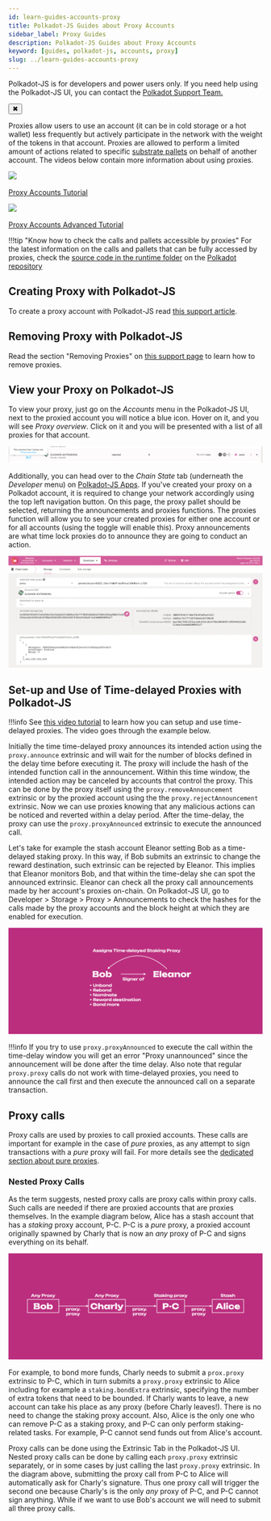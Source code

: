 ```yaml
---
id: learn-guides-accounts-proxy
title: Polkadot-JS Guides about Proxy Accounts
sidebar_label: Proxy Guides
description: Polkadot-JS Guides about Proxy Accounts
keyword: [guides, polkadot-js, accounts, proxy]
slug: ../learn-guides-accounts-proxy
---
```


<!-- MessageBox -->
<div id="messageBox" class="floating-message-box">
  <p>
    Polkadot-JS is for developers and power users only. If you need help using the Polkadot-JS UI, you can contact the
    <a href="https://support.polkadot.network/support/home" target="_blank" rel="noopener noreferrer">
      Polkadot Support Team.
    </a>
  </p>
  <button class="close-messagebox" aria-label="Close message">✖</button>
</div>

Proxies allow users to use an account (it can be in cold storage or a hot wallet) less frequently
but actively participate in the network with the weight of the tokens in that account. Proxies are
allowed to perform a limited amount of actions related to specific
[substrate pallets](https://docs.substrate.io/reference/frame-pallets/) on behalf of another
account. The videos below contain more information about using proxies.

<div className="row">
  <div className="col text--center">
    <a href="https://www.youtube.com/watch?v=1tcygkq52tU">
      <img src="https://img.youtube.com/vi/1tcygkq52tU/0.jpg" width="350" style={{ borderRadius: 10, border: '1px solid slategrey' }} />
    </a>
    <p>
      <a href="https://www.youtube.com/watch?v=1tcygkq52tU">Proxy Accounts Tutorial</a>
    </p>
  </div>
  <div className="col text--center">
    <a href="https://www.youtube.com/watch?v=Qv_nJVcvQr8&t=4437s">
      <img src="https://img.youtube.com/vi/Qv_nJVcvQr8/0.jpg" width="350" style={{ borderRadius: 10, border: '1px solid slategrey' }} />
    </a>
    <p>
      <a href="https://www.youtube.com/watch?v=Qv_nJVcvQr8&t=4437s">Proxy Accounts Advanced Tutorial</a>
    </p>
  </div>
</div>

!!!tip "Know how to check the calls and pallets accessible by proxies"
    For the latest information on the calls and pallets that can be fully accessed by proxies, check the [source code in the runtime folder](https://github.com/paritytech/polkadot-sdk/blob/153543b0c8c582e73f520e5c08cbe33bddfb5f69/runtime/polkadot/src/lib.rs#L1158) on the [Polkadot repository](https://github.com/paritytech/polkadot-sdk)

## Creating Proxy with Polkadot-JS

To create a proxy account with Polkadot-JS read
[this support article](https://support.polkadot.network/support/solutions/articles/65000182179-how-to-create-a-proxy-account).

## Removing Proxy with Polkadot-JS

Read the section "Removing Proxies" on
[this support page](https://support.polkadot.network/support/solutions/articles/65000182179-how-to-create-a-proxy-account)
to learn how to remove proxies.

## View your Proxy on Polkadot-JS

To view your proxy, just go on the _Accounts_ menu in the Polkadot-JS UI, next to the proxied
account you will notice a blue icon. Hover on it, and you will see _Proxy overview_. Click on it and
you will be presented with a list of all proxies for that account.

![polkadot_view_proxies](../assets/polkadot_view_proxies.png)

Additionally, you can head over to the _Chain State_ tab (underneath the _Developer_ menu) on
[Polkadot-JS Apps](https://polkadot.js.org/apps/?rpc=wss%3A%2F%2Frpc.polkadot.io#/chainstate). If
you've created your proxy on a Polkadot account, it is required to change your network accordingly
using the top left navigation button. On this page, the proxy pallet should be selected, returning
the announcements and proxies functions. The proxies function will allow you to see your created
proxies for either one account or for all accounts (using the toggle will enable this). Proxy
announcements are what time lock proxies do to announce they are going to conduct an action.

![polkadot_view_proxies_dev](../assets/polkadot_view_proxies_dev.png)

## Set-up and Use of Time-delayed Proxies with Polkadot-JS

!!!info
    See [this video tutorial](https://youtu.be/3L7Vu2SX0PE) to learn how you can setup and use time-delayed proxies. The video goes through the example below.

Initially the time time-delayed proxy announces its intended action using the `proxy.announce`
extrinsic and will wait for the number of blocks defined in the delay time before executing it. The
proxy will include the hash of the intended function call in the announcement. Within this time
window, the intended action may be canceled by accounts that control the proxy. This can be done by
the proxy itself using the `proxy.removeAnnouncement` extrinsic or by the proxied account using the
the `proxy.rejectAnnouncement` extrinsic. Now we can use proxies knowing that any malicious actions
can be noticed and reverted within a delay period. After the time-delay, the proxy can use the
`proxy.proxyAnnounced` extrinsic to execute the announced call.

Let's take for example the stash account Eleanor setting Bob as a time-delayed staking proxy. In
this way, if Bob submits an extrinsic to change the reward destination, such extrinsic can be
rejected by Eleanor. This implies that Eleanor monitors Bob, and that within the time-delay she can
spot the announced extrinsic. Eleanor can check all the proxy call announcements made by her
account's proxies on-chain. On Polkadot-JS UI, go to Developer > Storage > Proxy > Announcements to
check the hashes for the calls made by the proxy accounts and the block height at which they are
enabled for execution.

![time-delayed proxies](../assets/time-delayed-proxies.png)

!!!info
    If you try to use `proxy.proxyAnnounced` to execute the call within the time-delay window you will get an error "Proxy unannounced" since the announcement will be done after the time delay. Also note that regular `proxy.proxy` calls do not work with time-delayed proxies, you need to announce the call first and then execute the announced call on a separate transaction.

## Proxy calls

Proxy calls are used by proxies to call proxied accounts. These calls are important for example in
the case of _pure_ proxies, as any attempt to sign transactions with a _pure_ proxy will fail. For
more details see the [dedicated section about pure proxies](./learn-proxies-pure.md).

### Nested Proxy Calls

As the term suggests, nested proxy calls are proxy calls within proxy calls. Such calls are needed
if there are proxied accounts that are proxies themselves. In the example diagram below, Alice has a
stash account that has a _staking_ proxy account, P-C. P-C is a _pure_ proxy, a proxied account
originally spawned by Charly that is now an _any_ proxy of P-C and signs everything on its behalf.

![nested proxy calls](../assets/nested-proxy-calls.png)

For example, to bond more funds, Charly needs to submit a `prox.proxy` extrinsic to P-C, which in
turn submits a `proxy.proxy` extrinsic to Alice including for example a `staking.bondExtra`
extrinsic, specifying the number of extra tokens that need to be bounded. If Charly wants to leave,
a new account can take his place as any proxy (before Charly leaves!). There is no need to change
the staking proxy account. Also, Alice is the only one who can remove P-C as a staking proxy, and
P-C can only perform staking-related tasks. For example, P-C cannot send funds out from Alice's
account.

Proxy calls can be done using the Extrinsic Tab in the Polkadot-JS UI. Nested proxy calls can be
done by calling each `proxy.proxy` extrinsic separately, or in some cases by just calling the last
`proxy.proxy` extrinsic. In the diagram above, submitting the proxy call from P-C to Alice will
automatically ask for Charly's signature. Thus one proxy call will trigger the second one because
Charly's is the only _any_ proxy of P-C, and P-C cannot sign anything. While if we want to use Bob's
account we will need to submit all three proxy calls.
